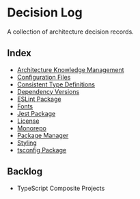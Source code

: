 # Decision Log

A collection of architecture decision records.

## Index

- [Architecture Knowledge Management](architecture-knowledge-management.md)
- [Configuration Files](configuration-files.md)
- [Consistent Type Definitions](consistent-type-definitions.md)
- [Dependency Versions](dependency-versions.md)
- [ESLint Package](eslint-package.md)
- [Fonts](fonts.md)
- [Jest Package](jest-package.md)
- [License](license.md)
- [Monorepo](monorepo.md)
- [Package Manager](package-manager.md)
- [Styling](styling.md)
- [tsconfig Package](tsconfig-package.md)

## Backlog

- TypeScript Composite Projects
